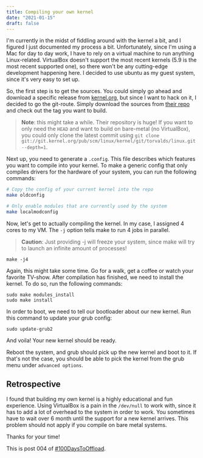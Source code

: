 ```yaml
---
title: Compiling your own kernel
date: "2021-01-15"
draft: false
---
```


I'm currently in the midst of fiddling around with the kernel a bit, and I figured I just documented my process a bit. Unfortunately, since I'm using a Mac for day to day work, I have to rely on a virtual machine to run anything Linux-related. VirtualBox doesn't support the most recent kernels (5.9 is the most recent supported one), so there won't be any cutting-edge development happening here. I decided to use ubuntu as my guest system, since it's very easy to set up.

So, the first step is to get the sources. You could simply go ahead and download a specific release from [kernel.org](https://kernel.org/), but since I want to hack on it, I decided to go the git-route. Simply download the sources from [their repo](https://git.kernel.org/pub/scm/linux/kernel/git/torvalds/linux.git/) and check out the tag you want to build.

> **Note**: this might take a while. Their repository is huge! If you want to only need the `HEAD` and want to build on bare-metal (no VirtualBox), you could only clone the latest commit using `git clone git://git.kernel.org/pub/scm/linux/kernel/git/torvalds/linux.git --depth=1`.

Next up, you need to generate a `.config`. This file describes which features you want to compile into your kernel. To make a generic config that only compiles drivers for the hardware of your system, you can run the following commands:

```bash
# Copy the config of your current kernel into the repo
make oldconfig

# Only enable modules that are currently used by the system
make localmodconfig
```

Now, let's get to actually compiling the kernel. In my case, I assigned 4 cores to my VM. The `-j` option tells make to run 4 jobs in parallel.

> **Caution**: Just providing -j will freeze your system, since make will try to launch an infinite amount of processes!

```
make -j4
```

Again, this might take some time. Go for a walk, get a coffee or watch your favorite TV-show. After compilation has finished, we need to install the kernel. To do so, run the following commands:

```
sudo make modules_install
sudo make install
```

In order to boot, we need to tell our bootloader about our new kernel. Run this command to update your grub config:

```
sudo update-grub2
```

And voila! Your new kernel should be ready.

Reboot the system, and grub should pick up the new kernel and boot to it. If that's not the case, you should be able to pick the kernel from the grub menu under `advanced options`.

## Retrospective

I found that building my own kernel is a highly educational and fun experience. Using VirtualBox is a pain in the `/dev/null` to work with, since it has to add a lot of overhead to the system in order to work. You sometimes have to wait over 6 month until the support for a new kernel arrives. This problem should not apply if you compile on bare metal systems.

Thanks for your time!

This is post 004 of [#100DaysToOffload](https://100daystooffload.com/).
